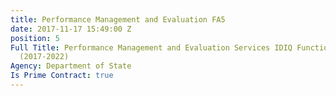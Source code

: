 ```yaml
---
title: Performance Management and Evaluation FA5
date: 2017-11-17 15:49:00 Z
position: 5
Full Title: Performance Management and Evaluation Services IDIQ Functional Area 5
  (2017-2022)
Agency: Department of State
Is Prime Contract: true
---
```


